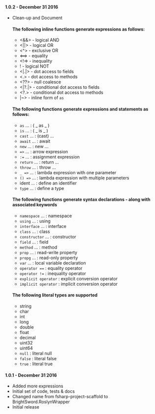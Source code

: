 #### 1.0.2 - December 31 2016
* Clean-up and Document
    #### The following inline functions generate expressions as follows:
    * <&&> - logical AND
    * <||> - logical OR
    * <^> - exclusive OR
    * <==> - equality
    * <!=> - inequality
    * ! - logical NOT
    * <|.|> - dot access to fields
    * <.> - dot access to methods
    * <\??> - null coalesce
    * <|?.|> - conditional dot access to fields
    * <\?.> - conditional dot access to methods
    * |~> - inline form of ``as``

    #### The following functions generate expressions and statements as follows:
    * ``as`` ... : ( _ as _ )
    * ``is`` ... : ( _ is _ )
    * ``cast`` ... : (cast) ...
    * ``await`` ... : await
    * ``new`` ... : new ...
    * ``=>`` ... : arrow expression
    * ``:=`` ... : assignment expression
    * ``return`` ... : return ...
    * ``throw`` ... : throw ...
    * ``_ =>`` ... : lambda expression with one parameter
    * ``() =>`` ... : lambda expression with multiple parameters
    * ident ... : define an identifier
    * ``type`` ... : define a type

    #### The following functions generate syntax declarations - along with associated keywords
    * ``namespace`` ... : namespace
    * ``using`` ... : using
    * ``interface`` ... : interface
    * ``class`` ... : class
    * ``constructor`` ... : constructor
    * ``field`` ... : field
    * ``method`` ... : method
    * ``prop`` ... : read-write property
    * ``propg`` ... : read-only property
    * ``var`` ... : local variable declaration
    * ``operator ==`` : equality operator
    * ``operator !=`` : inequality operator
    * ``explicit operator`` : explicit conversion operator
    * ``implicit operator`` : implicit conversion operator

    #### The following literal types are supported
    * string
    * char
    * int
    * long
    * double
    * float
    * decimal
    * uint32
    * uint64
    * ``null`` : literal null
    * ``false`` : literal false
    * ``true`` : literal true

#### 1.0.1 - December 31 2016    
* Added more expressions
* Initial set of code, tests & docs
* Changed name from fsharp-project-scaffold to BrightSword.RoslynWrapper
* Initial release
